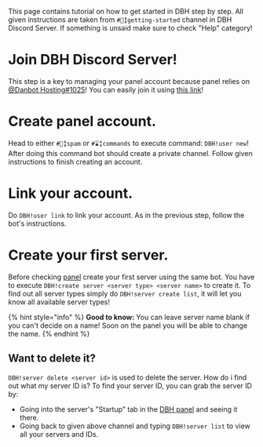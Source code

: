 This page contains tutorial on how to get started in DBH step by step. All given instructions are taken from `#📗╏getting-started` channel in DBH Discord Server. If something is unsaid make sure to check "Help" category!

# Join DBH Discord Server!

This step is a key to managing your panel account because panel relies on [@Danbot Hosting#1025](https://discord.com/users/640161047671603205)! You can easily join it using [this link](https://discord.gg/dbh)!

# Create panel account.

Head to either `#🤷╏spam` or `#⌛╏commands` to execute command: `DBH!user new`! After doing this command bot should create a private channel. Follow given instructions to finish creating an account.

# Link your account.

Do `DBH!user link` to link your account. As in the previous step, follow the bot's instructions.

# Create your first server.

Before checking [panel](https://panel.danbot.host/) create your first server using the same bot. You have to execute `DBH!create server <server type> <server name>` to create it. To find out all server types simply do `DBH!server create list`, it will let you know all available server types!

{% hint style="info" %}
**Good to know:** You can leave server name blank if you can't decide on a name! Soon on the panel you will be able to change the name.
{% endhint %}

## Want to delete it?

`DBH!server delete <server id>` is used to delete the server. How do i find out what my server ID is? To find your server ID, you can grab the server ID by:
 * Going into the server's "Startup" tab in the [DBH panel](https://panel.danbot.host/) and seeing it there.
 * Going back to given above channel and typing `DBH!server list` to view all your servers and IDs.
